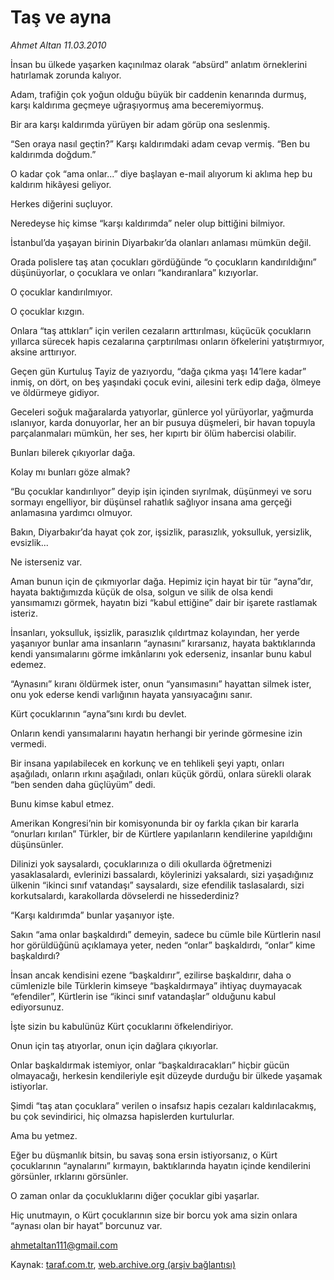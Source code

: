 # Taş ve ayna

*Ahmet Altan 11.03.2010*

<div class="yazi"><p>İnsan bu ülkede yaşarken kaçınılmaz olarak “absürd” anlatım örneklerini hatırlamak zorunda kalıyor.</p>
<p>Adam, trafiğin çok yoğun olduğu büyük bir caddenin kenarında durmuş, karşı kaldırıma geçmeye uğraşıyormuş ama beceremiyormuş.</p>
<p>Bir ara karşı kaldırımda yürüyen bir adam görüp ona seslenmiş.</p>
<p>“Sen oraya nasıl geçtin?” Karşı kaldırımdaki adam cevap vermiş. “Ben bu kaldırımda doğdum.”</p>
<p>O kadar çok “ama onlar...” diye başlayan e-mail alıyorum ki aklıma hep bu kaldırım hikâyesi geliyor.</p>
<p>Herkes diğerini suçluyor.</p>
<p>Neredeyse hiç kimse “karşı kaldırımda” neler olup bittiğini bilmiyor.</p>
<p>İstanbul’da yaşayan birinin Diyarbakır’da olanları anlaması mümkün değil.</p>
<p>Orada polislere taş atan çocukları gördüğünde “o çocukların kandırıldığını” düşünüyorlar, o çocuklara ve onları “kandıranlara” kızıyorlar.</p>
<p>O çocuklar kandırılmıyor.</p>
<p>O çocuklar kızgın.</p>
<p>Onlara “taş attıkları” için verilen cezaların arttırılması, küçücük çocukların yıllarca sürecek hapis cezalarına çarptırılması onların öfkelerini yatıştırmıyor, aksine arttırıyor.</p>
<p>Geçen gün Kurtuluş Tayiz de yazıyordu, “dağa çıkma yaşı 14’lere kadar” inmiş, on dört, on beş yaşındaki çocuk evini, ailesini terk edip dağa, ölmeye ve öldürmeye gidiyor.</p>
<p>Geceleri soğuk mağaralarda yatıyorlar, günlerce yol yürüyorlar, yağmurda ıslanıyor, karda donuyorlar, her an bir pusuya düşmeleri, bir havan topuyla parçalanmaları mümkün, her ses, her kıpırtı bir ölüm habercisi olabilir.</p>
<p>Bunları bilerek çıkıyorlar dağa.</p>
<p>Kolay mı bunları göze almak?</p>
<p>“Bu çocuklar kandırılıyor” deyip işin içinden sıyrılmak, düşünmeyi ve soru sormayı engelliyor, bir düşünsel rahatlık sağlıyor insana ama gerçeği anlamasına yardımcı olmuyor.</p>
<p>Bakın, Diyarbakır’da hayat çok zor, işsizlik, parasızlık, yoksulluk, yersizlik, evsizlik...</p>
<p>Ne isterseniz var.</p>
<p>Aman bunun için de çıkmıyorlar dağa. Hepimiz için hayat bir tür “ayna”dır, hayata baktığımızda küçük de olsa, solgun ve silik de olsa kendi yansımamızı görmek, hayatın bizi “kabul ettiğine” dair bir işarete rastlamak isteriz.</p>
<p>İnsanları, yoksulluk, işsizlik, parasızlık çıldırtmaz kolayından, her yerde yaşanıyor bunlar ama insanların “aynasını” kırarsanız, hayata baktıklarında kendi yansımalarını görme imkânlarını yok ederseniz, insanlar bunu kabul edemez.</p>
<p>“Aynasını” kıranı öldürmek ister, onun “yansımasını” hayattan silmek ister, onu yok ederse kendi varlığının hayata yansıyacağını sanır.</p>
<p>Kürt çocuklarının “ayna”sını kırdı bu devlet.</p>
<p>Onların kendi yansımalarını hayatın herhangi bir yerinde görmesine izin vermedi.</p>
<p>Bir insana yapılabilecek en korkunç ve en tehlikeli şeyi yaptı, onları aşağıladı, onların ırkını aşağıladı, onları küçük gördü, onlara sürekli olarak “ben senden daha güçlüyüm” dedi.</p>
<p>Bunu kimse kabul etmez.</p>
<p>Amerikan Kongresi’nin bir komisyonunda bir oy farkla çıkan bir kararla “onurları kırılan” Türkler, bir de Kürtlere yapılanların kendilerine yapıldığını düşünsünler.</p>
<p>Dilinizi yok saysalardı, çocuklarınıza o dili okullarda öğretmenizi yasaklasalardı, evlerinizi bassalardı, köylerinizi yaksalardı, sizi yaşadığınız ülkenin “ikinci sınıf vatandaşı” saysalardı, size efendilik taslasalardı, sizi korkutsalardı, karakollarda dövselerdi ne hissederdiniz?</p>
<p>“Karşı kaldırımda” bunlar yaşanıyor işte.</p>
<p>Sakın “ama onlar başkaldırdı” demeyin, sadece bu cümle bile Kürtlerin nasıl hor görüldüğünü açıklamaya yeter, neden “onlar” başkaldırdı, “onlar” kime başkaldırdı?</p>
<p>İnsan ancak kendisini ezene “başkaldırır”, ezilirse başkaldırır, daha o cümlenizle bile Türklerin kimseye “başkaldırmaya” ihtiyaç duymayacak “efendiler”, Kürtlerin ise “ikinci sınıf vatandaşlar” olduğunu kabul ediyorsunuz.</p>
<p>İşte sizin bu kabulünüz Kürt çocuklarını öfkelendiriyor.</p>
<p>Onun için taş atıyorlar, onun için dağlara çıkıyorlar.</p>
<p>Onlar başkaldırmak istemiyor, onlar “başkaldıracakları” hiçbir gücün olmayacağı, herkesin kendileriyle eşit düzeyde durduğu bir ülkede yaşamak istiyorlar.</p>
<p>Şimdi “taş atan çocuklara” verilen o insafsız hapis cezaları kaldırılacakmış, bu çok sevindirici, hiç olmazsa hapislerden kurtulurlar.</p>
<p>Ama bu yetmez.</p>
<p>Eğer bu düşmanlık bitsin, bu savaş sona ersin istiyorsanız, o Kürt çocuklarının “aynalarını” kırmayın, baktıklarında hayatın içinde kendilerini görsünler, ırklarını görsünler.</p>
<p>O zaman onlar da çocukluklarını diğer çocuklar gibi yaşarlar.</p>
<p>Hiç unutmayın, o Kürt çocuklarının size bir borcu yok ama sizin onlara “aynası olan bir hayat” borcunuz var.</p>
<p><a href="mailto:ahmetaltan111@gmail.com">ahmetaltan111@gmail.com</a></p>
</div>

Kaynak: [taraf.com.tr](http://taraf.com.tr:80/makale/10390.htm), [web.archive.org (arşiv bağlantısı)](http://web.archive.org/web/20100314040426/http://taraf.com.tr:80/makale/10390.htm)
